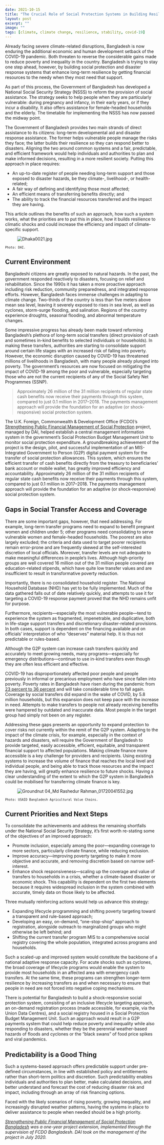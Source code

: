 ```yaml
---
date: 2021-10-15
title: "The Crucial Role of Social Protection Systems in Building Resilience to Climate Risks"
layout: post
excerpt: ""
image: ""
tags: [climate, climate change, resilience, stability, covid-19]
---
```

<p>Already facing severe climate-related disruptions, Bangladesh is now enduring the additional economic and human development setback of the COVID-19 pandemic. Both threaten to reverse the considerable gains made to reduce poverty and inequality in the country. Bangladesh is trying to stay one step ahead, however, by building social protection and disaster response systems that enhance long-term resilience by getting financial resources to the needy when they most need that support.</p><p>As part of this process, the Government of Bangladesh has developed a National Social Security Strategy (NSSS) to reform the provision of social assistance. The strategy seeks to help people when they are particularly vulnerable: during pregnancy and infancy, in their early years, or if they incur a disability. It also offers assistance for female-headed households and the elderly. The timetable for implementing the NSSS has now passed the midway point.</p><p>The Government of Bangladesh provides two main strands of direct assistance to its citizens: long-term developmental aid and disaster response assistance. The former helps vulnerable people manage the risks they face; the latter builds their resilience so they can respond better to disasters. Aligning the two around common systems and a fair, predictable, and efficient framework would help individuals and authorities to plan and make informed decisions, resulting in a more resilient society. Putting this approach in place requires:</p><ul><li>An up-to-date register of people needing long-term support and those exposed to disaster hazards, be they climate-, livelihood-, or health-related;</li><li>A fair way of defining and identifying those most affected;</li><li>An efficient means of transferring benefits directly; and</li><li>The ability to track the financial resources transferred and the impact they are having.</li></ul><p>This article outlines the benefits of such an approach, how such a system works, what the priorities are to put this in place, how it builds resilience to climatic shocks and could increase the efficiency and impact of climate-specific support.</p><figure class="kg-card kg-image-card"><img src="https://pubs.ghost.io/uploads/Dhaka0021.jpg" class="kg-image" alt="Dhaka0021.jpg" loading="lazy"></figure><p><code><code>Photo: DAI.</code></code></p><h2 id="current-environment">Current Environment</h2><p>Bangladeshi citizens are greatly exposed to natural hazards. In the past, the government responded reactively to disasters, focusing on relief and rehabilitation. Since the 1990s it has taken a more proactive approach including risk reduction, community preparedness, and integrated response efforts. However, Bangladesh faces immense challenges in adapting to climate change. Two-thirds of the country is less than five meters above mean sea level, leaving it severely exposed to rises in sea level, as well as cyclones, storm-surge flooding, and salination. Regions of the country experience droughts, seasonal flooding, and abnormal temperature changes.</p><p>Some impressive progress has already been made toward reforming Bangladesh’s plethora of long-term social transfers (direct provision of cash and sometimes in-kind benefits to selected individuals or households). In making these transfers, authorities are starting to consolidate support around certain life stages with an increased risk of falling into poverty. However, the economic disruption caused by COVID-19 has threatened millions of livelihoods in Bangladesh, with many people already plunged into poverty. The government’s resources are now focused on mitigating the impact of COVID-19 among the poor and vulnerable, especially targeting those who are not the current recipients of any of the Social Safety Net Programmes (SSNP).</p><blockquote>Approximately 26 million of the 31 million recipients of regular state cash benefits now receive their payments through this system, compared to just 0.1 million in 2017–2018. The payments management approach will provide the foundation for an adaptive (or shock-responsive) social protection system.</blockquote><p>The U.K. Foreign, Commonwealth &amp; Development Office (FCDO)’s <a href="https://www.dai.com/our-work/projects/bangladesh-strengthening-public-financial-management-for-social-protection-spfmsp">Strengthening Public Financial Management of Social Protection</a> project, managed by DAI, helped establish a central management information system in the government’s Social Protection Budget Management Unit to monitor social protection expenditure. A groundbreaking achievement of the project is the design, pilot, and successful implementation of an MIS-Integrated Government to Person (G2P) digital payment system for the transfer of social protection allowances. This system, which ensures the efficient transfer of cash benefits directly from the treasury to beneficiaries’ bank account or mobile wallet, has greatly improved efficiency and accountability. Approximately 26 million of the 31 million recipients of regular state cash benefits now receive their payments through this system, compared to just 0.1 million in 2017–2018. The payments management approach will provide the foundation for an adaptive (or shock-responsive) social protection system.</p><h2 id="gaps-in-social-transfer-access-and-coverage">Gaps in Social Transfer Access and Coverage</h2><p>There are some important gaps, however, that need addressing. For example, long-term transfer programs need to expand to benefit pregnant women and children under 5; other programs need consolidating to serve vulnerable women and female-headed households. The poorest are also largely excluded; the criteria and data used to target poorer recipients remain error-prone and are frequently skewed at the self-interested discretion of local officials. Moreover, transfer levels are not adequate to make meaningful differences in people’s lives. Although high-priority groups are well covered 16 million out of the 31 million people covered are education-related stipends, which have quite low transfer values and are insufficient to result in transformative poverty reduction.</p><p>Importantly, there is no consolidated household register. The National Household Database (NHD) has yet to be fully implemented. Much of the data gathered falls out of date relatively quickly, and attempts to use it for targeting a COVID-19 response payment proved that the NHD remains unfit for purpose.</p><p>Furthermore, recipients—especially the most vulnerable people—tend to experience the system as fragmented, impenetrable, and duplicative, both in life-stage support transfers and discretionary disaster-related provisions. In both cases, support is dependent on the financing available and on officials’ interpretation of who “deserves” material help. It is thus not predictable or rules-based.</p><p>Although the G2P system can increase cash transfers quickly and accurately to meet growing needs, many programs—especially for emergency distributions—continue to use in-kind transfers even though they are often less efficient and effective.</p><p>COVID-19 has disproportionately affected poor people and people previously in informal or precarious employment who have since fallen into poverty. Poverty rates in Bangladesh have risen during the pandemic from <a href="https://drbinayaksen.files.wordpress.com/2020/12/ged-extreme-poverty-paper.pdf">23 percent to 36 percent</a> and will take considerable time to fall again. Coverage by social transfers did expand in the wake of COVID, by 5.8 million households, but this expansion does not keep pace with the increase in need. Attempts to make transfers to people not already receiving benefits were hampered by outdated and inaccurate data. Most people in the target group had simply not been on any register.</p><p>Addressing these gaps presents an opportunity to expand protection to cover risks not currently within the remit of the G2P system. Adapting to the impact of the climate crisis, for example, especially in the context of hazards and disasters, will require the Government of Bangladesh to provide targeted, easily accessible, efficient, equitable, and transparent financial support to affected populations. Making climate finance more accessible is a key challenge for providers and recipients. Using existing systems to increase the volume of finance that reaches the local level and individual people, and being able to track those resources and the impact they are having, will greatly enhance resilience to future shocks. Having a clear understanding of the extent to which the G2P system in Bangladesh could be mobilised for transferring climate finance is key.</p><figure class="kg-card kg-image-card"><img src="https://pubs.ghost.io/uploads/Groundnut%2004_Md%20Rashedur%20Rahman_01720041552.jpg" class="kg-image" alt="Groundnut 04_Md Rashedur Rahman_01720041552.jpg" loading="lazy"></figure><p><code><code>Photo: USAID Bangladesh Agricultural Value Chains.</code></code></p><h2 id="current-priorities-and-next-steps">Current Priorities and Next Steps</h2><p>To consolidate the achievements and address the remaining shortfalls under the National Social Security Strategy, it’s first worth re-stating some of the objectives of an improved approach:</p><ul><li>Promote inclusion, especially among the poor—expanding coverage to more sectors, particularly climate finance, while reducing exclusion.</li><li>Improve accuracy—improving poverty targeting to make it more objective and accurate, and removing discretion based on narrow self-interest.</li><li>Enhance shock responsiveness—scaling up the coverage and value of transfers to households in a crisis, whether a climate-based disaster or economic shock. This capability is dependent on the first two elements because it requires widespread inclusion in the system combined with accurate, timely data on those likely to be affected.</li></ul><p>Three mutually reinforcing actions would help us advance this strategy:</p><ul><li>Expanding lifecycle programming and shifting poverty targeting toward a transparent and rule-based approach;</li><li>Developing an easy, on-demand, “one-stop-shop” approach to registration, alongside outreach to marginalized groups who might otherwise be left behind; and</li><li>Shifting the current transfer program MIS to a comprehensive social registry covering the whole population, integrated across programs and households.</li></ul><p>Such a scaled-up and improved system would constitute the backbone of a national adaptive response capacity. For acute shocks such as cyclones, the broad coverage of lifecycle programs would enable the system to provide most households in an affected area with emergency cash transfers. At the same time, these programs can strengthen longer-term resilience by increasing transfers as and when necessary to ensure that people in need are not forced into negative coping mechanisms.</p><p>There is potential for Bangladesh to build a shock-responsive social protection system, consisting of an inclusive lifecycle targeting approach, an on-demand registration process (made accessible, for example, via the Union Data Centres), and a social registry housed in a Social Protection Budget Management Unit. Such an approach would result in a G2P payments system that could help reduce poverty and inequality while also responding to disasters, whether they be the perennial weather-based hazards of floods and cyclones or the “black swans” of food price spikes and viral pandemics.</p><h2 id="predictability-is-a-good-thing">Predictability is a Good Thing</h2><p>Such a systems-based approach offers predictable support under pre-defined circumstances, in line with established policy and entitlements rather than short-term politics and discretion. Such predictability enables individuals and authorities to plan better, make calculated decisions, and better understand and forecast the cost of reducing disaster risk and impact, including through an array of risk financing options.</p><p>Faced with the likely scenarios of rising poverty, growing inequality, and increasingly disrupted weather patterns, having the systems in place to deliver assistance to people when needed should be a high priority.</p><p><em><a href="https://www.dai.com/our-work/projects/bangladesh-strengthening-public-financial-management-for-social-protection-spfmsp">Strengthening Public Financial Management of Social Protection Bangladesh</a> was a one-year project extension, implemented through the supervision of FCDO Bangladesh. DAI took on the management of the project in July 2020.</em></p>
  
